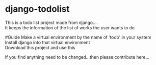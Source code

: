 # django-todolist
This is a todo list project made from django....<br/>
It keeps the information of the list of works the user wants to do<br/>

#Guide
Make a virtual environment by the name of 'todo' in your system<br/>
Install django into that virtual environment<br/>
Download this project and use this<br/>

If you find anything need to be changed...then please contribute here...

